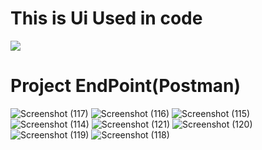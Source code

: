 <h1>This is Ui Used in code</h1>
<img src='https://github.com/user-attachments/assets/9c1fad18-23df-496c-bd0b-200db2fd6046'>
<h1>Project EndPoint(Postman)</h1>
<img src="https://github.com/user-attachments/assets/9a369c8b-b26c-4845-9b70-f957ce9aeea7" alt="Screenshot (117)">
<img src="https://github.com/user-attachments/assets/e01fc451-0214-467e-9400-d2d2b63d3ecb" alt="Screenshot (116)">
<img src="https://github.com/user-attachments/assets/65665f27-eeda-465e-8151-04b39e5f4404" alt="Screenshot (115)">
<img src="https://github.com/user-attachments/assets/e408371d-7075-4fd3-aa20-f28ff8b436c7" alt="Screenshot (114)">
<img src="https://github.com/user-attachments/assets/4a7795fa-2305-4b9e-b1a6-c71d113b0552" alt="Screenshot (121)">
<img src="https://github.com/user-attachments/assets/f7b5cc94-9cfe-4149-a36b-c65fd46a08a2" alt="Screenshot (120)">
<img src="https://github.com/user-attachments/assets/11e6ff09-5f3f-426e-9dc6-d61ae45b9c07" alt="Screenshot (119)">
<img src="https://github.com/user-attachments/assets/06fa045e-a0ac-4650-ae60-280b738953fd" alt="Screenshot (118)">
